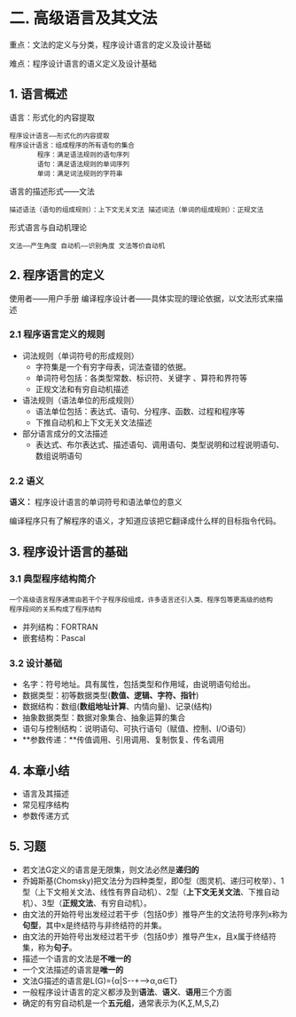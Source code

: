 # 二. 高级语言及其文法

重点：文法的定义与分类，程序设计语言的定义及设计基础

难点：程序设计语言的语义定义及设计基础
## 1. 语言概述
语言：形式化的内容提取

	程序设计语言——形式化的内容提取
	程序设计语言：组成程序的所有语句的集合
		   程序：满足语法规则的语句序列
	       语句：满足语法规则的单词序列
	       单词：满足词法规则的字符串
语言的描述形式——文法
	
	描述语法（语句的组成规则）：上下文无关文法 描述词法（单词的组成规则）：正规文法

形式语言与自动机理论

	文法——产生角度 自动机——识别角度 文法等价自动机
## 2. 程序语言的定义

使用者——用户手册 编译程序设计者——具体实现的理论依据，以文法形式来描述
### 2.1 程序语言定义的规则

- 词法规则（单词符号的形成规则）
	- 字符集是一个有穷字母表，词法查错的依据。
	- 单词符号包括：各类型常数、标识符、关键字	、算符和界符等
	- 正规文法和有穷自动机描述
- 语法规则（语法单位的形成规则）
	- 语法单位包括：表达式、语句、分程序、函数、过程和程序等
	- 下推自动机和上下文无关文法描述
- 部分语言成分的文法描述
	- 表达式、布尔表达式、描述语句、调用语句、类型说明和过程说明语句、数组说明语句

### 2.2 语义

**语义：** 程序设计语言的单词符号和语法单位的意义

编译程序只有了解程序的语义，才知道应该把它翻译成什么样的目标指令代码。

## 3. 程序设计语言的基础

### 3.1 典型程序结构简介
	
	一个高级语言程序通常由若干个子程序段组成，许多语言还引入类、程序包等更高级的结构
	程序段间的关系构成了程序结构

- 并列结构：FORTRAN
- 嵌套结构：Pascal

### 3.2 设计基础

- 名字：符号地址。具有属性，包括类型和作用域，由说明语句给出。
- 数据类型：初等数据类型(**数值、逻辑、字符、指针**)
- 数据结构：数组(**数组地址计算**、内情向量)、记录(结构)
- 抽象数据类型：数据对象集合、抽象运算的集合
- 语句与控制结构：说明语句、可执行语句（赋值、控制、I/O语句）
- **参数传递：**传值调用、引用调用、复制恢复、传名调用

## 4. 本章小结
- 语言及其描述
- 常见程序结构
- 参数传递方式 

## 5. 习题
- 若文法G定义的语言是无限集，则文法必然是**递归的**
- 乔姆斯基(Chomsky)把文法分为四种类型，即0型（图灵机、递归可枚举）、1型（上下文相关文法、线性有界自动机）、2型（**上下文无关文法**、下推自动机）、3型（**正规文法**、有穷自动机）。
- 由文法的开始符号出发经过若干步（包括0步）推导产生的文法符号序列x称为**句型**，其中x是终结符与非终结符的并集。
- 由文法的开始符号出发经过若干步（包括0步）推导产生x，且x属于终结符集，称为**句子**。
- 描述一个语言的文法是**不唯一的**
- 一个文法描述的语言是**唯一的**
- 文法G描述的语言是L(G)={α|S--+-->α,α∈T}
- 一般程序设计语言的定义都涉及到**语法**、**语义**、**语用**三个方面
- 确定的有穷自动机是一个**五元组**，通常表示为(K,∑,M,S,Z)

